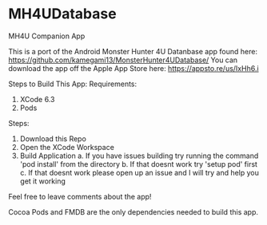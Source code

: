 # MH4UDatabase
MH4U Companion App

This is a port of the Android Monster Hunter 4U Datanbase app found here: https://github.com/kamegami13/MonsterHunter4UDatabase/
You can download the app off the Apple App Store here: https://appsto.re/us/IxHh6.i

Steps to Build This App:
Requirements:
  1. XCode 6.3
  2. Pods

Steps:
  1. Download this Repo
  2. Open the XCode Workspace
  3. Build Application
    a. If you have issues building try running the command 'pod install' from the directory 
    b. If that doesnt work try 'setup pod' first 
    c. If that doesnt work please open up an issue and I will try and help you get it working

Feel free to leave comments about the app!

Cocoa Pods and FMDB are the only dependencies needed to build this app. 



